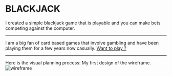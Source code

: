 # BLACKJACK
I created a simple blackjack game that is playable and you can make bets competing against the computer.

***
I am a big fan of card based games that involve gambling  and have been playing them for a few years now casually. 
[Want to play ?](https://treymeetsworld.github.io/1st-Project-BlackJack/)

***
Here is the visual planning process:
My first design of the wireframe.
![wireframe](https://imgur.com/a/9uqinw8)



